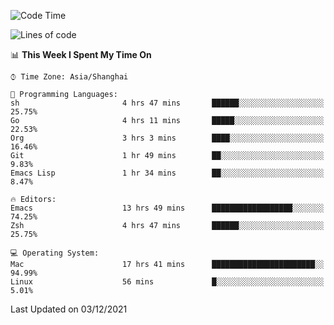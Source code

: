 <!--START_SECTION:waka-->
![Code Time](http://img.shields.io/badge/Code%20Time-457%20hrs%2014%20mins-blue)

![Lines of code](https://img.shields.io/badge/From%20Hello%20World%20I%27ve%20Written-22%20Thousand%20lines%20of%20code-blue)

📊 **This Week I Spent My Time On** 

```text
⌚︎ Time Zone: Asia/Shanghai

💬 Programming Languages: 
sh                       4 hrs 47 mins       ██████░░░░░░░░░░░░░░░░░░░   25.75% 
Go                       4 hrs 11 mins       █████░░░░░░░░░░░░░░░░░░░░   22.53% 
Org                      3 hrs 3 mins        ████░░░░░░░░░░░░░░░░░░░░░   16.46% 
Git                      1 hr 49 mins        ██░░░░░░░░░░░░░░░░░░░░░░░   9.83% 
Emacs Lisp               1 hr 34 mins        ██░░░░░░░░░░░░░░░░░░░░░░░   8.47%

🔥 Editors: 
Emacs                    13 hrs 49 mins      ██████████████████░░░░░░░   74.25% 
Zsh                      4 hrs 47 mins       ██████░░░░░░░░░░░░░░░░░░░   25.75%

💻 Operating System: 
Mac                      17 hrs 41 mins      ███████████████████████░░   94.99% 
Linux                    56 mins             █░░░░░░░░░░░░░░░░░░░░░░░░   5.01%

```


 Last Updated on 03/12/2021
<!--END_SECTION:waka-->
